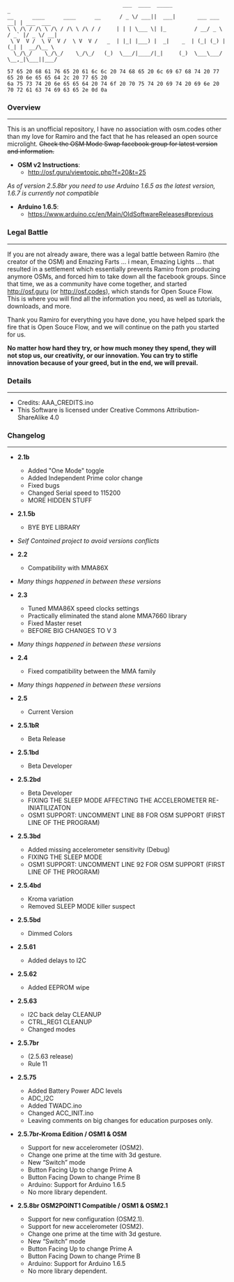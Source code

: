 ```
                                     ___  ____  _____                     _           
__      ____      ____      __      / _ \/ ___||  ___|       ___ ___   __| | ___  ___ 
\ \ /\ / /\ \ /\ / /\ \ /\ / /     | | | \___ \| |_         / __/ _ \ / _` |/ _ \/ __|
 \ V  V /  \ V  V /  \ V  V /   _  | |_| |___) |  _|    _  | (_| (_) | (_| |  __/\__ \
  \_/\_/    \_/\_/    \_/\_/   (_)  \___/|____/|_|     (_)  \___\___/ \__,_|\___||___/
```
```
57 65 20 68 61 76 65 20 61 6c 6c 20 74 68 65 20 6c 69 67 68 74 20 77 65 20 6e 65 65 64 2c 20 77 65 20
6a 75 73 74 20 6e 65 65 64 20 74 6f 20 70 75 74 20 69 74 20 69 6e 20 70 72 61 63 74 69 63 65 2e 0d 0a
```

### Overview
---
This is an unofficial repository, I have no association with osm.codes other than my love for Ramiro and the fact that he has released an open source microlight.  ~~Check the OSM Mode Swap facebook group for latest version and information.~~

- **OSM v2 Instructions**:
  - http://osf.guru/viewtopic.php?f=20&t=25

*As of version 2.5.8br you need to use Arduino 1.6.5 as the latest version, 1.6.7 is currently not compatible*
- **Arduino 1.6.5**:
  - https://www.arduino.cc/en/Main/OldSoftwareReleases#previous

### Legal Battle
---
If you are not already aware, there was a legal battle between Ramiro (the creator of the OSM) and Emazing Farts ... i mean, Emazing Lights ... that resulted in a settlement which essentially prevents Ramiro from producing anymore OSMs, and forced him to take down all the facebook groups.  Since that time, we as a community have come together, and started http://osf.guru (or http://osf.codes), which stands for Open Souce Flow.  This is where you will find all the information you need, as well as tutorials, downloads, and more.

Thank you Ramiro for everything you have done, you have helped spark the fire that is Open Souce Flow, and we will continue on the path you started for us. 

**No matter how hard they try, or how much money they spend, they will not stop us, our creativity, or our innovation.  You can try to stifle innovation because of your greed, but in the end, we will prevail.**

### Details
---
* Credits: AAA_CREDITS.ino
* This Software is licensed under Creative Commons Attribution-ShareAlike 4.0

### Changelog
---
* **2.1b**    
  - Added "One Mode" toggle
  - Added Independent Prime color change
  - Fixed bugs
  - Changed Serial speed to 115200
  - MORE HIDDEN STUFF

* **2.1.5b**
  - BYE BYE LIBRARY

* *Self Contained project to avoid versions conflicts*

* **2.2**    
  - Compatibility with MMA86X  

* *Many things happened in between these versions*

* **2.3**
  - Tuned MMA86X speed clocks settings
  - Practically eliminated the stand alone MMA7660 library
  - Fixed Master reset
  - BEFORE BIG CHANGES TO V 3

* *Many things happened in between these versions*

* **2.4**
  - Fixed compatibility between the MMA family

* *Many things happened in between these versions*

* **2.5**      
  - Current Version

* **2.5.1bR**  
  - Beta Release

* **2.5.1bd**  
  - Beta Developer

* **2.5.2bd**  
  - Beta Developer
  - FIXING THE SLEEP MODE AFFECTING THE ACCELEROMETER RE-INIATILIZATON
  - OSM1 SUPPORT: UNCOMMENT LINE 88 FOR OSM SUPPORT (FIRST LINE OF THE PROGRAM)

* **2.5.3bd**
  - Added missing accelerometer sensitivity (Debug)
  - FIXING THE SLEEP MODE 	
  - OSM1 SUPPORT: UNCOMMENT LINE 92 FOR OSM SUPPORT (FIRST LINE OF THE PROGRAM)	   

* **2.5.4bd**  
  - Kroma variation  
  - Removed SLEEP MODE killer suspect

* **2.5.5bd**  
  - Dimmed Colors

* **2.5.61**  
  - Added delays to I2C

* **2.5.62**
  - Added EEPROM wipe

* **2.5.63**
  - I2C back delay CLEANUP
  - CTRL_REG1 CLEANUP
  - Changed modes

* **2.5.7br**  
  - (2.5.63 release)
  - Rule 11

* **2.5.75**
  - Added Battery Power ADC levels
  - ADC_I2C
  - Added TWADC.ino
  - Changed ACC_INIT.ino
  - Leaving comments on big changes for education purposes only.

* **2.5.7br-Kroma Edition / OSM1 & OSM**
  - Support for new accelerometer (OSM2).
  - Change one prime at the time with 3d gesture.
  -  New “Switch” mode
  -  Button Facing Up to change Prime A
  -  Button Facing Down to change Prime B
  -  Arduino: Support for Arduino 1.6.5
  -  No more library dependent.

* **2.5.8br OSM2POINT1 Compatible / OSM1 & OSM2.1**
  - Support for new configuration (OSM2.1).
  - Support for new accelerometer (OSM2).
  - Change one prime at the time with 3d gesture.
  - New “Switch” mode
  - Button Facing Up to change Prime A
  - Button Facing Down to change Prime B
  - Arduino: Support for Arduino 1.6.5
  - No more library dependent.
